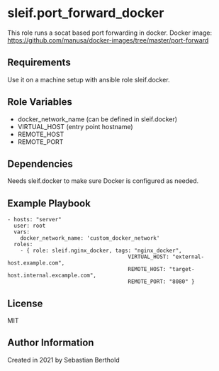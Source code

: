 sleif.port_forward_docker
============

This role runs a socat based port forwarding in docker.
Docker image: <https://github.com/manusa/docker-images/tree/master/port-forward>

Requirements
------------

Use it on a machine setup with ansible role sleif.docker.

Role Variables
--------------

- docker_network_name (can be defined in sleif.docker)
- VIRTUAL_HOST (entry point hostname)
- REMOTE_HOST
- REMOTE_PORT

Dependencies
------------

Needs sleif.docker to make sure Docker is configured as needed.

Example Playbook
----------------

    - hosts: "server"
      user: root
      vars:
        docker_network_name: 'custom_docker_network'
      roles:
        - { role: sleif.nginx_docker, tags: "nginx_docker",
                                          VIRTUAL_HOST: "external-host.example.com",
                                          REMOTE_HOST: "target-host.internal.excample.com",
                                          REMOTE_PORT: "8080" }

License
-------

MIT

Author Information
------------------

Created in 2021 by Sebastian Berthold
